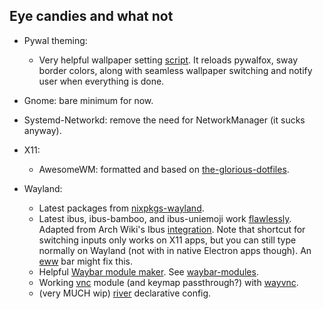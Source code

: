 ## Eye candies and what not

- Pywal theming:
  - Very helpful wallpaper setting [script][wal-set]. It reloads pywalfox, sway border colors, along with seamless wallpaper switching and notify user when everything is done.

- Gnome: bare minimum for now.

- Systemd-Networkd: remove the need for NetworkManager (it sucks anyway).

- X11:
  - AwesomeWM: formatted and based on [the-glorious-dotfiles].

- Wayland:
  - Latest packages from [nixpkgs-wayland].
  - Latest ibus, ibus-bamboo, and ibus-uniemoji work [flawlessly][sway-startup]. Adapted from Arch Wiki's Ibus [integration][arch-wiki-ibus-integration]. Note that shortcut for switching inputs only works on X11 apps, but you can still type normally on Wayland (not with in native Electron apps though). An [eww] bar might fix this.
  - Helpful [Waybar module maker][waybar-module-maker]. See [waybar-modules].
  - Working [vnc][wayvnc-hm] module (and keymap passthrough?) with [wayvnc].
  - (very MUCH wip) [river] declarative config.

[arch-wiki-ibus-integration]: https://wiki.archlinux.org/title/IBus#Integration

[eww]: https://github.com/elkowar/eww

[nixpkgs-wayland]: https://github.com/colemickens/nixpkgs-wayland

[river]: https://github.com/ifreund/river

[sway-startup]: ../home/profiles/graphical/sway/config/startup.nix#L17-L20

[the-glorious-dotfiles]: https://github.com/manilarome/the-glorious-dotfiles

[wal-set]: ../home/profiles/graphical/sway/config/scripts/wal-set.nix

[waybar-modules]: ../home/profiles/graphical/sway/waybar/modules

[waybar-module-maker]: ../lib/pkgs-build/mkWaybarModule.nix

[wayvnc]: https://github.com/any1/wayvnc

[wayvnc-hm]: ../home/modules/services/misc/wayvnc.nix
